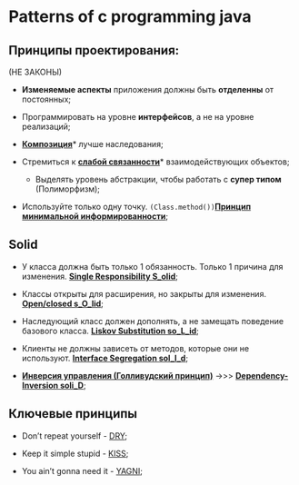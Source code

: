 # Patterns of c programming java

## Принципы проектирования: 
(НЕ ЗАКОНЫ)

* **Изменяемые аспекты** приложения должны быть **отделенны** от постоянных;

* Программировать на уровне **интерфейсов**, а не на уровне реализаций;

* [**Композиция**][Composition]* лучше наследования;

* Стремиться к [**слабой связанности**][LowCoupling]* взаимодействующих объектов;
  - Выделять уровень абстракции, чтобы работать с **супер типом** (Полиморфизм);
  
* Используйте только одну точку. `(Class.method())`[**Принцип минимальной информированности**][Demetra];
  
## Solid
 
* У класса должна быть только 1 обязанность. Только 1 причина для изменения. [**Single Responsibility S_olid**][SRP];

* Классы открыты для расширения, но закрыты для изменения. [**Open/closed s_O_lid**][OCP];

* Наследующий класс должен дополнять, а не замещать поведение базового класса. [**Liskov Substitution so_L_id**][LSP];

* Клиенты не должны зависеть от методов, которые они не используют. [**Interface Segregation sol_I_d**][ISP];

* [**Инверсия управления (Голливудский принцип)**][IoC] ->>> [**Dependency-Inversion soli_D**][DIP];

## Ключевые принципы

* Don’t repeat yourself - [DRY][DRY];

* Keep it simple stupid - [KISS][KISS];

* You ain’t gonna need it - [YAGNI][YAGNI];

[DRY]: </src/AdditionalDocs/DRY.md>
[KISS]: </src/AdditionalDocs/KISS.md>
[YAGNI]: </src/AdditionalDocs/YAGNI.md>

[BindingTypes]: </src/AdditionalDocs/BindingTypes/>  
[LowCoupling]: </src/AdditionalDocs/LowCoupling.md>
[Composition]: </src/AdditionalDocs/Composition.md>
[Demetra]: </src/AdditionalDocs/Principle_of_Least_Knowledge.md>
[IoC]: </src/AdditionalDocs/Inversion_of_Control.md>
[God-Object]: </src/AdditionalDocs/AntiPatterns/God-Object.md>
[SRP]: </src/AdditionalDocs/SOLID/Single_Responsibility_principle.md>
[OCP]: </src/AdditionalDocs/SOLID/Open-Closed_principle.md>
[LSP]: </src/AdditionalDocs/SOLID/Liskov_Substitution_principle.md>
[ISP]: </src/AdditionalDocs/SOLID/Interface_Segregation_principle.md>
[DIP]: </src/AdditionalDocs/SOLID/Dependency_Inversion_principle.md>


[Abstract_Factory]: </src/Creational/Factorys/Abstract_Factory/Abstract_Factory.md>
[Factory_Method]: </src/Creational/Factorys/Factory_Method/Factory_Method.md>
[Object_Pool]: </src/Creational/Object_Pool/Object_Pool.md>
[Builder]: </src/Creational/Builder/Builder.md>
[Prototype]: </src/Creational/Prototype/Prоtotype.md>
[Singleton]: </src/Creational/Singleton/Singleton.md>

[Adapter]: </src/Structural/Adapter/Adapter.md>
[Bridge]: </src/Structural/Bridge/Bridge.md>
[Composite]: </src/Structural/Composite/Composite.md>
[Decorator]: </src/Structural/Decorator/Decorator.md>
[Facade]: </src/Structural/Facade/Facade.md>
[Flyweight]: </src/Structural/Flyweight/Flyweight.md>
[Proxy]: </src/Structural/Proxy/Proxy.md>
[Private_Class_Data]: </src/Structural/Private_Class_Data/Private_Class_Data.md>


[Chain_of_Responsibility]: </src/Behavioral/Chain_of_Responsibility/Chain_of_Responsibility.md>
[Command]: </src/Behavioral/Command/Command.md>
[Iterator]: </src/Behavioral/Iterator/Iterator.md>
[Mediator]: </src/Behavioral/Mediator/Mediator.md>
[Memento]: </src/Behavioral/Memento/Memento.md>
[Observer]: </src/Behavioral/Observer/Observer.md>
[State]: </src/Behavioral/State/State.md>
[Strategy]: </src/Behavioral/Strategy/Strategy.md>
[Template_Method]: </src/Behavioral/Template_Method/Template_Method.md>
[Visitor]: </src/Behavioral/Visitor/Visitor.md>
[Null_Object]: </src/Behavioral/Null_Object/Null_Object.md>